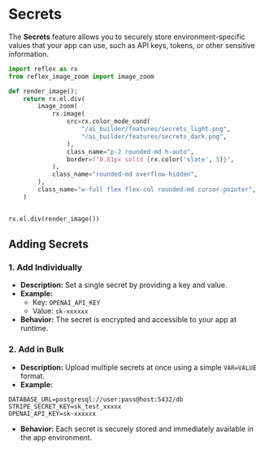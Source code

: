 # Secrets

The **Secrets** feature allows you to securely store environment-specific values that your app can use, such as API keys, tokens, or other sensitive information.


```python exec
import reflex as rx
from reflex_image_zoom import image_zoom

def render_image():
    return rx.el.div(
        image_zoom(
            rx.image(
                src=rx.color_mode_cond(
                    "/ai_builder/features/secrets_light.png",
                    "/ai_builder/features/secrets_dark.png",
                ),
                class_name="p-2 rounded-md h-auto",
                border=f"0.81px solid {rx.color('slate', 5)}",
            ),
            class_name="rounded-md overflow-hidden",
        ),
        class_name="w-full flex flex-col rounded-md cursor-pointer",
    )
```

```python eval

rx.el.div(render_image())

```

## Adding Secrets

### 1. Add Individually
- **Description:** Set a single secret by providing a key and value.
- **Example:**
  - Key: `OPENAI_API_KEY`
  - Value: `sk-xxxxxx`
- **Behavior:** The secret is encrypted and accessible to your app at runtime.

### 2. Add in Bulk
- **Description:** Upload multiple secrets at once using a simple `VAR=VALUE` format.
- **Example:**

```text
DATABASE_URL=postgresql://user:pass@host:5432/db
STRIPE_SECRET_KEY=sk_test_xxxxx
OPENAI_API_KEY=sk-xxxxxx
```
- **Behavior:** Each secret is securely stored and immediately available in the app environment.

